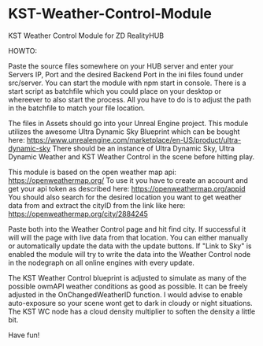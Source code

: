 # KST-Weather-Control-Module
KST Weather Control Module for ZD RealityHUB



HOWTO:

Paste the source files somewhere on your HUB server and enter your Servers IP, Port and the desired Backend Port in the ini files found under src/server. You can start the module with npm start in console. There is a start script as batchfile which you could place on your desktop or whereever to also start the process. All you have to do is to adjust the path in the batchfile to match your file location.

The files in Assets should go into your Unreal Engine project. 
This module utilizes the awesome Ultra Dynamic Sky Blueprint which can be bought here: https://www.unrealengine.com/marketplace/en-US/product/ultra-dynamic-sky
There should be an instance of Ultra Dynamic Sky, Ultra Dynamic Weather and KST Weather Control in the scene before hitting play.

This module is based on the open weather map api: https://openweathermap.org/
To use it you have to create an account and get your api token as described here: https://openweathermap.org/appid
You should also search for the desired location you want to get weather data from and extract the cityID from the link like here: https://openweathermap.org/city/2884245

Paste both into the Weather Control page and hit find city. If successful it will will the page with live data from that location.
You can either manually or automatically update the data with the update buttons.
If "Link to Sky" is enabled the module will try to write the data into the Weather Control node in the nodegraph on all online engines with every update.

The KST Weather Control blueprint is adjusted to simulate as many of the possible owmAPI weather conditions as good as possible. It can be freely adjusted in the OnChangedWeatherID function. I would advise to enable auto-exposure so your scene wont get to dark in cloudy or night situations. The KST WC node has a cloud density multiplier to soften the density a little bit.

Have fun!
